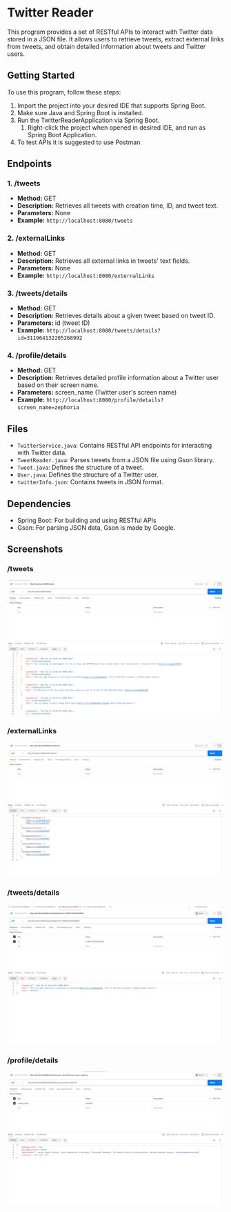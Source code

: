 # Twitter Reader

This program provides a set of RESTful APIs to interact with Twitter data stored in a JSON file. It allows users to retrieve tweets, extract external links from tweets, and obtain detailed information about tweets and Twitter users.

## Getting Started

To use this program, follow these steps:
1. Import the project into your desired IDE that supports Spring Boot.
2. Make sure Java and Spring Boot is installed.
3. Run the TwitterReaderApplication via Spring Boot.
   1. Right-click the project when opened in desired IDE, and run as Spring Boot Application.
4. To test APIs it is suggested to use Postman.

## Endpoints

### 1. /tweets
- **Method:** GET
- **Description:** Retrieves all tweets with creation time, ID, and tweet text.
- **Parameters:** None
- **Example:** ```http://localhost:8080/tweets```

### 2. /externalLinks
- **Method:** GET
- **Description:** Retrieves all external links in tweets' text fields.
- **Parameters:** None
- **Example:** ```http://localhost:8080/externalLinks```

### 3. /tweets/details
- **Method:** GET
- **Description:** Retrieves details about a given tweet based on tweet ID.
- **Parameters:** id (tweet ID)
- **Example:** ```http://localhost:8080/tweets/details?id=311964132205268992```

### 4. /profile/details
- **Method:** GET
- **Description:** Retrieves detailed profile information about a Twitter user based on their screen name.
- **Parameters:** screen_name (Twitter user's screen name)
- **Example:** ```http://localhost:8080/profile/details?screen_name=zephoria```

## Files
- `TwitterService.java`: Contains RESTful API endpoints for interacting with Twitter data.
- `TweetReader.java`: Parses tweets from a JSON file using Gson library.
- `Tweet.java`: Defines the structure of a tweet.
- `User.java`: Defines the structure of a Twitter user.
- `twitterInfo.json`: Contains tweets in JSON format.

## Dependencies
- Spring Boot: For building and using RESTful APIs
- Gson: For parsing JSON data, Gson is made by Google.

## Screenshots
### /tweets 
   ![](https://github.com/Untraditional/Tweet-Reader/blob/main/Screenshots/tweets%20api.png)

### /externalLinks
   ![](https://github.com/Untraditional/Tweet-Reader/blob/main/Screenshots/external%20links%20api.png)
  
### /tweets/details
  ![](https://github.com/Untraditional/Tweet-Reader/blob/main/Screenshots/tweet%20details%20api.png)

### /profile/details
   ![](https://github.com/Untraditional/Tweet-Reader/blob/main/Screenshots/profile%20details%20api.png)

